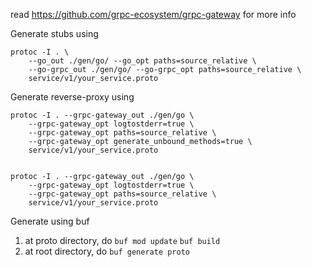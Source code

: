 read https://github.com/grpc-ecosystem/grpc-gateway for more info

Generate stubs using
```
protoc -I . \
    --go_out ./gen/go/ --go_opt paths=source_relative \
    --go-grpc_out ./gen/go/ --go-grpc_opt paths=source_relative \
    service/v1/your_service.proto
```

Generate reverse-proxy using
```
protoc -I . --grpc-gateway_out ./gen/go \
    --grpc-gateway_opt logtostderr=true \
    --grpc-gateway_opt paths=source_relative \
    --grpc-gateway_opt generate_unbound_methods=true \
    service/v1/your_service.proto


protoc -I . --grpc-gateway_out ./gen/go \
    --grpc-gateway_opt logtostderr=true \
    --grpc-gateway_opt paths=source_relative \
    service/v1/your_service.proto
```

Generate using buf
1. at proto directory, do `buf mod update` `buf build`
2. at root directory, do `buf generate proto`